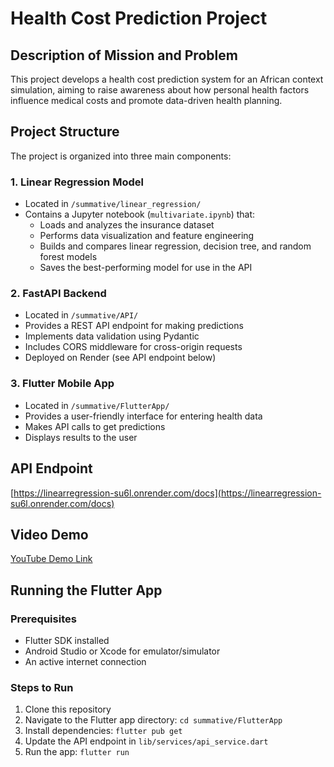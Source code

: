 # Health Cost Prediction Project

## Description of Mission and Problem
This project develops a health cost prediction system for an African context simulation, aiming to raise awareness about how personal health factors influence medical costs and promote data-driven health planning.

## Project Structure

The project is organized into three main components:

### 1. Linear Regression Model
- Located in `/summative/linear_regression/`
- Contains a Jupyter notebook (`multivariate.ipynb`) that:
  - Loads and analyzes the insurance dataset
  - Performs data visualization and feature engineering
  - Builds and compares linear regression, decision tree, and random forest models
  - Saves the best-performing model for use in the API

### 2. FastAPI Backend
- Located in `/summative/API/`
- Provides a REST API endpoint for making predictions
- Implements data validation using Pydantic
- Includes CORS middleware for cross-origin requests
- Deployed on Render (see API endpoint below)

### 3. Flutter Mobile App
- Located in `/summative/FlutterApp/`
- Provides a user-friendly interface for entering health data
- Makes API calls to get predictions
- Displays results to the user

## API Endpoint
[https://linearregression-su6l.onrender.com/docs](https://linearregression-su6l.onrender.com/docs)

## Video Demo
[YouTube Demo Link](https://youtu.be/your-video-id)

## Running the Flutter App

### Prerequisites
- Flutter SDK installed
- Android Studio or Xcode for emulator/simulator
- An active internet connection

### Steps to Run
1. Clone this repository
2. Navigate to the Flutter app directory: `cd summative/FlutterApp`
3. Install dependencies: `flutter pub get`
4. Update the API endpoint in `lib/services/api_service.dart`
5. Run the app: `flutter run`